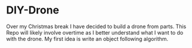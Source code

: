 # DIY-Drone
Over my Christmas break I have decided to build a drone from parts.  This Repo will likely involve overtime as I better understand what I want to do with the drone.  My first idea is write an object following algorithm.

